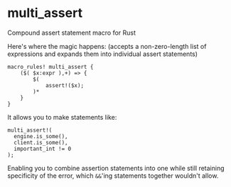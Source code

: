 # multi_assert
Compound assert statement macro for Rust

Here's where the magic happens:
(accepts a non-zero-length list of expressions and expands them into individual assert statements)
```
macro_rules! multi_assert {
    ($( $x:expr ),+) => { 
        $(
            assert!($x);
        )*
    }
}
```

It allows you to make statements like:
```
multi_assert!(
  engine.is_some(),
  client.is_some(),
  important_int != 0
);
```

Enabling you to combine assertion statements into one while still retaining specificity of the error, which ```&&```'ing statements together wouldn't allow.
